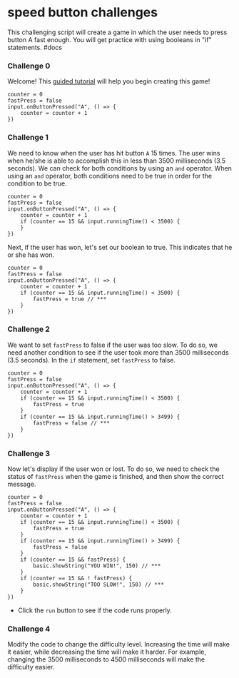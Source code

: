 # speed button challenges

This challenging script will create a game in which the user needs to press button A fast enough. You will get practice with using booleans in "if" statements. #docs

### Challenge 0

Welcome! This [guided tutorial](https://live.microbit.co.uk/td/lessons/speed-button/tutorial) will help you begin creating this game!

```
counter = 0
fastPress = false
input.onButtonPressed("A", () => {
    counter = counter + 1
})
```

### Challenge 1

We need to know when the user has hit button `A` 15 times. The user wins when he/she is able to accomplish this in less than 3500 milliseconds (3.5 seconds). We can check for both conditions by using an `and` operator. When using an `and` operator, both conditions need to be true in order for the condition to be true.

```
counter = 0
fastPress = false
input.onButtonPressed("A", () => {
    counter = counter + 1
    if (counter == 15 && input.runningTime() < 3500) {
    }
})
```

Next, if the user has won, let's set our boolean to true. This indicates that he or she has won.

```
counter = 0
fastPress = false
input.onButtonPressed("A", () => {
    counter = counter + 1
    if (counter == 15 && input.runningTime() < 3500) {
        fastPress = true // ***
    }
})
```

### Challenge 2

We want to set `fastPress` to false if the user was too slow. To do so, we need another condition to see if the user took more than 3500 milliseconds (3.5 seconds). In the `if` statement, set `fastPress` to false.

```
counter = 0
fastPress = false
input.onButtonPressed("A", () => {
    counter = counter + 1
    if (counter == 15 && input.runningTime() < 3500) {
        fastPress = true
    }
    if (counter == 15 && input.runningTime() > 3499) {
        fastPress = false // ***
    }
})
```

### Challenge 3

Now let's display if the user won or lost. To do so, we need to check the status of `fastPress` when the game is finished, and then show the correct message.

```
counter = 0
fastPress = false
input.onButtonPressed("A", () => {
    counter = counter + 1
    if (counter == 15 && input.runningTime() < 3500) {
        fastPress = true
    }
    if (counter == 15 && input.runningTime() > 3499) {
        fastPress = false
    }
    if (counter == 15 && fastPress) {
        basic.showString("YOU WIN!", 150) // ***
    }
    if (counter == 15 && ! fastPress) {
        basic.showString("TOO SLOW!", 150) // ***
    }
})
```

* Click the `run` button to see if the code runs properly.

### Challenge 4

Modify the code to change the difficulty level. Increasing the time will make it easier, while decreasing the time will make it harder. For example, changing the 3500 milliseconds to 4500 milliseconds will make the difficulty easier.

